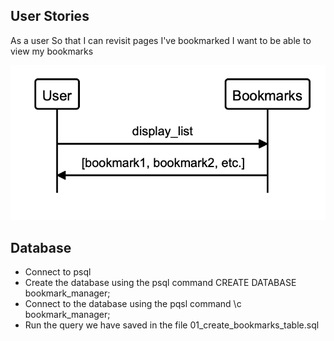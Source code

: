 User Stories
------------
As a user
So that I can revisit pages I've bookmarked
I want to be able to view my bookmarks

![Diagram for User Story 1](/User_story1_diagram1.png)



Database
--------

- Connect to psql
- Create the database using the psql command CREATE DATABASE bookmark_manager;
- Connect to the database using the pqsl command \c bookmark_manager;
- Run the query we have saved in the file 01_create_bookmarks_table.sql
